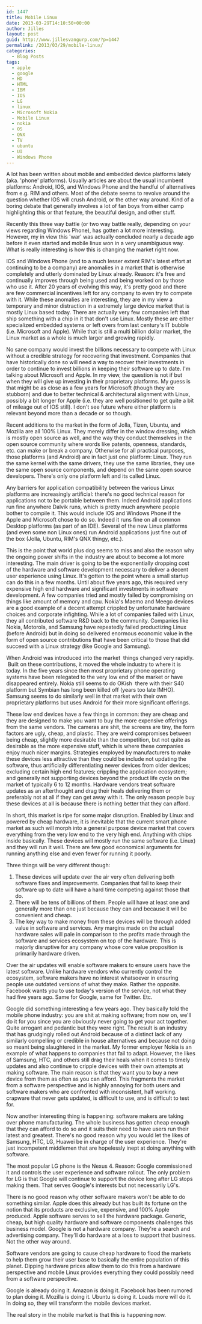 ```yaml
---
id: 1447
title: Mobile Linux
date: 2013-03-29T14:10:50+00:00
author: Jilles
layout: post
guid: http://www.jillesvangurp.com/?p=1447
permalink: /2013/03/29/mobile-linux/
categories:
  - Blog Posts
tags:
  - apple
  - google
  - HD
  - HTML
  - IBM
  - IOS
  - LG
  - linux
  - Microsoft Nokia
  - Mobile Linux
  - nokia
  - OS
  - QNX
  - TV
  - ubuntu
  - UI
  - Windows Phone
---
```

A lot has been written about mobile and embedded device platforms lately (aka. 'phone' platforms). Usually articles are about the usual incumbent platforms: Android, IOS, and Windows Phone and the handful of alternatives from e.g. RIM and others. Most of the debate seems to revolve around the question whether IOS will crush Android, or the other way around. Kind of a boring debate that generally involves a lot of fan boys from either camp highlighting this or that feature, the beautiful design, and other stuff.

Recently this three way battle (or two way battle really, depending on your views regarding Windows Phone), has gotten a lot more interesting. However, my in view this 'war' was actually concluded nearly a decade ago before it even started and mobile linux won in a very unambiguous way. What is really interesting is how this is changing the market right now.

<!--more-->

IOS and Windows Phone (and to a much lesser extent RIM's latest effort at continuing to be a company) are anomalies in a market that is otherwise completely and utterly dominated by Linux already. Reason: it's free and continually improves through being used and being worked on by those who use it. After 20 years of evolving this way, it's pretty good and there are few commercial incentives left for any company to even try to compete with it. While these anomalies are interesting, they are in my view a temporary and minor distraction in a extremely large device market that is mostly Linux based today. There are actually very few companies left that ship something with a chip in it that don't use Linux. Mostly these are either specialized embedded systems or left overs from last century's IT bubble (i.e. Microsoft and Apple). While that is still a multi billion dollar market, the Linux market as a whole is much larger and growing rapidly.

No sane company would invest the billions necessary to compete with Linux without a credible strategy for recovering that investment. Companies that have historically done so will need a way to recover their investments in order to continue to invest billions in keeping their software up to date. I'm talking about Microsoft and Apple. In my view, the question is not if but when they will give up investing in their proprietary platforms. My guess is that might be as close as a few years for Microsoft (though they are stubborn) and due to better technical &amp; architectural alignment with Linux, possibly a bit longer for Apple (i.e. they are well positioned to get quite a bit of mileage out of IOS still). I don't see future where either platform is relevant beyond more than a decade or so though.

Recent additions to the market in the form of Jolla, Tizen, Ubuntu, and Mozilla are all 100% Linux. They merely differ in the window dressing, which is mostly open source as well, and the way they conduct themselves in the open source community where words like patents, openness, standards, etc. can make or break a company. Otherwise for all practical purposes, those platforms (and Android) are in fact just one platform: Linux. They run the same kernel with the same drivers, they use the same libraries, they use the same open source components, and depend on the same open source developers. There's only one platform left and its called Linux.

Any barriers for application compatibility between the various Linux platforms are increasingly artificial: there's no good technical reason for applications not to be portable between them. Indeed Android applications run fine anywhere Dalvik runs, which is pretty much anywhere people bother to compile it. This would include IOS and Windows Phone if the Apple and Microsoft chose to do so. Indeed it runs fine on all common Desktop platforms (as part of an IDE). Several of the new Linux platforms (and even some non Linux ones) run Android applications just fine out of the box (Jolla, Ubuntu, RIM's QNX thingy, etc.).

This is the point that world plus dog seems to miss and also the reason why the ongoing power shifts in the industry are about to become a lot more interesting. The main driver is going to be the exponentially dropping cost of the hardware and software development necessary to deliver a decent user experience using Linux. It's gotten to the point where a small startup can do this in a few months. Until about five years ago, this required very expensive high end hardware and significant investments in software development. A few companies tried and mostly failed by compromising on things like amount of memory and cpu. Nokia's Maemo and Meego devices are a good example of a decent attempt crippled by unfortunate hardware choices and corporate infighting. While a lot of companies failed with Linux, they all contributed software R&amp;D back to the community. Companies like Nokia, Motorola, and Samsung have repeatedly failed productizing Linux (before Android) but in doing so delivered enormous economic value in the form of open source contributions that have been critical to those that did succeed with a Linux strategy (like Google and Samsung).

When Android was introduced into the market  things changed very rapidly.  Built on these contributions, it moved the whole industry to where it is today. In the five years since then most proprietary phone operating systems have been relegated to the very low end of the market or have disappeared entirely. Nokia still seems to do OKish  there with their S40 platform but Symbian has long been killed off (years too late IMHO). Samsung seems to do similarly well in that market with their own proprietary platforms but uses Android for their more significant offerings.

These low end devices have a few things in common: they are cheap and they are designed to make you want to buy the more expensive offerings from the same vendors. The cameras are shit, the screens are tiny, the form factors are ugly, cheap, and plastic. They are weird compromises between being cheap, slightly more desirable than the competition, but not quite as desirable as the more expensive stuff, which is where these companies enjoy much nicer margins. Strategies employed by manufacturers to make these devices less attractive than they could be include not updating the software, thus artificially differentiating newer devices from older devices; excluding certain high end features; crippling the application ecosystem; and generally not supporting devices beyond the product life cycle on the market of typically 6 to 12 months. Hardware vendors treat software updates as an afterthought and drag their heals delivering them or preferably not at all if they can get away with it. The only reason people buy these devices at all is because there is nothing better that they can afford.

In short, this market is ripe for some major disruption. Enabled by Linux and powered by cheap hardware, it is inevitable that the current smart phone market as such will morph into a general purpose device market that covers everything from the very low end to the very high end. Anything with chips inside basically. These devices will mostly run the same software (i.e. Linux) and they will run it well. There are few good economical arguments for running anything else and even fewer for running it poorly.

Three things will be very different though:

1. These devices will update over the air very often delivering both software fixes and improvements. Companies that fail to keep their software up to date will have a hard time competing against those that do.
1. There will be tens of billions of them. People will have at least one and generally more than one just because they can and because it will be convenient and cheap.
1. The key way to make money from these devices will be through added value in software and services. Any margins made on the actual hardware sales will pale in comparison to the profits made through the software and services ecosystem on top of the hardware. This is majorly disruptive for any company whose core value proposition is primarily hardware driven.

Over the air updates will enable software makers to ensure users have the latest software. Unlike hardware vendors who currently control the ecosystem, software makers have no interest whatsoever in ensuring people use outdated versions of what they make. Rather the opposite. Facebook wants you to use today's version of the service, not what they had five years ago. Same for Google, same for Twitter. Etc.

Google did something interesting a few years ago. They basically told the mobile phone industry: you are shit at making software; from now on, we'll do it for you since you are obviously never going to get your act together. Quite arrogant and pedantic but they were right. The result is an industry that has grudgingly rolled out Android because of a distinct lack of any similarly compelling or credible in house alternatives and because not doing so meant being slaughtered in the market. My former employer Nokia is an example of what happens to companies that fail to adapt. However, the likes of Samsung, HTC, and others still drag their heals when it comes to timely updates and also continue to cripple devices with their own attempts at making software. The main reason is that they want you to buy a new device from them as often as you can afford. This fragments the market from a software perspective and is highly annoying for both users and software makers who are confronted with inconsistent, half working. crapware that never gets updated, is difficult to use, and is difficult to test for.

Now another interesting thing is happening: software makers are taking over phone manufacturing. The whole business has gotten cheap enough that they can afford to do so and it suits their need to have users run their latest and greatest. There's no good reason why you would let the likes of Samsung, HTC, LG, Huawei be in charge of the user experience. They're just incompetent middlemen that are hopelessly inept at doing anything with software.

The most popular LG phone is the Nexus 4. Reason: Google commissioned it and controls the user experience and software rollout. The only problem for LG is that Google will continue to support the device long after LG stops making them. That serves Google's interests but not necessarily LG's.

There is no good reason why other software makers won't be able to do something similar. Apple does this already but has built its fortune on the notion that its products are exclusive, expensive, and 100% Apple produced. Apple software serves to sell the hardware package. Generic, cheap, but high quality hardware and software components challenges this business model. Google is not a hardware company. They're a search and advertising company. They'll do hardware at a loss to support that business. Not the other way around.

Software vendors are going to cause cheap hardware to flood the markets to help them grow their user base to basically the entire population of this planet. Dipping hardware prices allow them to do this from a hardware perspective and mobile Linux provides everything they could possibly need from a software perspective.

Google is already doing it. Amazon is doing it. Facebook has been rumored to plan doing it. Mozilla is doing it. Ubuntu is doing it. Loads more will do it. In doing so, they will transform the mobile devices market.

The real story in the mobile market is that this is happening now.